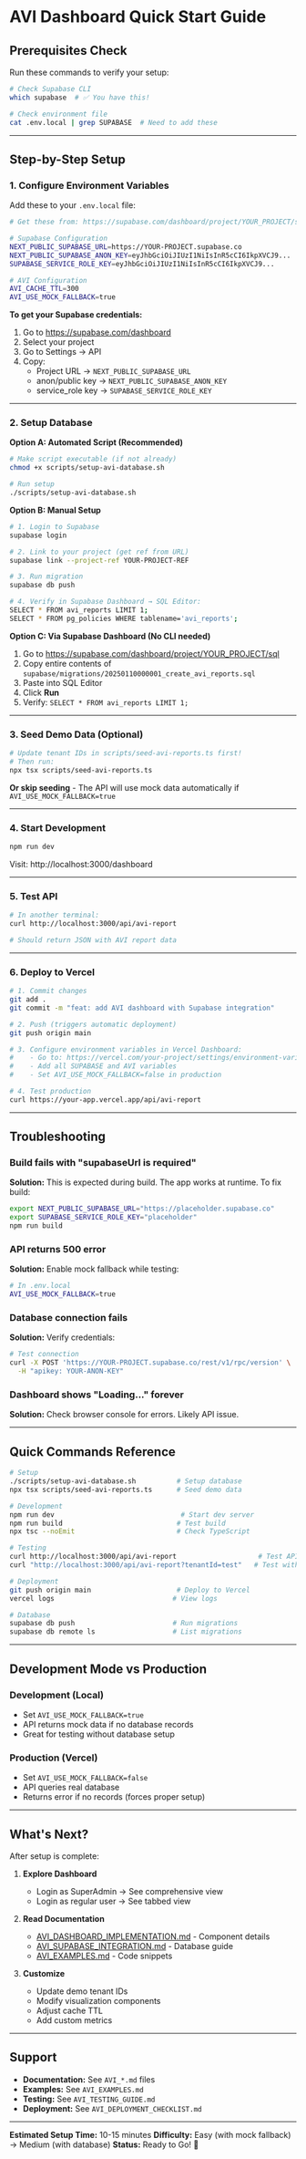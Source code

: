 # AVI Dashboard Quick Start Guide

## Prerequisites Check

Run these commands to verify your setup:

```bash
# Check Supabase CLI
which supabase  # ✅ You have this!

# Check environment file
cat .env.local | grep SUPABASE  # Need to add these
```

---

## Step-by-Step Setup

### 1. Configure Environment Variables

Add these to your `.env.local` file:

```bash
# Get these from: https://supabase.com/dashboard/project/YOUR_PROJECT/settings/api

# Supabase Configuration
NEXT_PUBLIC_SUPABASE_URL=https://YOUR-PROJECT.supabase.co
NEXT_PUBLIC_SUPABASE_ANON_KEY=eyJhbGciOiJIUzI1NiIsInR5cCI6IkpXVCJ9...
SUPABASE_SERVICE_ROLE_KEY=eyJhbGciOiJIUzI1NiIsInR5cCI6IkpXVCJ9...

# AVI Configuration
AVI_CACHE_TTL=300
AVI_USE_MOCK_FALLBACK=true
```

**To get your Supabase credentials:**
1. Go to https://supabase.com/dashboard
2. Select your project
3. Go to Settings → API
4. Copy:
   - Project URL → `NEXT_PUBLIC_SUPABASE_URL`
   - anon/public key → `NEXT_PUBLIC_SUPABASE_ANON_KEY`
   - service_role key → `SUPABASE_SERVICE_ROLE_KEY`

---

### 2. Setup Database

**Option A: Automated Script (Recommended)**

```bash
# Make script executable (if not already)
chmod +x scripts/setup-avi-database.sh

# Run setup
./scripts/setup-avi-database.sh
```

**Option B: Manual Setup**

```bash
# 1. Login to Supabase
supabase login

# 2. Link to your project (get ref from URL)
supabase link --project-ref YOUR-PROJECT-REF

# 3. Run migration
supabase db push

# 4. Verify in Supabase Dashboard → SQL Editor:
SELECT * FROM avi_reports LIMIT 1;
SELECT * FROM pg_policies WHERE tablename='avi_reports';
```

**Option C: Via Supabase Dashboard (No CLI needed)**

1. Go to https://supabase.com/dashboard/project/YOUR_PROJECT/sql
2. Copy entire contents of `supabase/migrations/20250110000001_create_avi_reports.sql`
3. Paste into SQL Editor
4. Click **Run**
5. Verify: `SELECT * FROM avi_reports LIMIT 1;`

---

### 3. Seed Demo Data (Optional)

```bash
# Update tenant IDs in scripts/seed-avi-reports.ts first!
# Then run:
npx tsx scripts/seed-avi-reports.ts
```

**Or skip seeding** - The API will use mock data automatically if `AVI_USE_MOCK_FALLBACK=true`

---

### 4. Start Development

```bash
npm run dev
```

Visit: http://localhost:3000/dashboard

---

### 5. Test API

```bash
# In another terminal:
curl http://localhost:3000/api/avi-report

# Should return JSON with AVI report data
```

---

### 6. Deploy to Vercel

```bash
# 1. Commit changes
git add .
git commit -m "feat: add AVI dashboard with Supabase integration"

# 2. Push (triggers automatic deployment)
git push origin main

# 3. Configure environment variables in Vercel Dashboard:
#    - Go to: https://vercel.com/your-project/settings/environment-variables
#    - Add all SUPABASE and AVI variables
#    - Set AVI_USE_MOCK_FALLBACK=false in production

# 4. Test production
curl https://your-app.vercel.app/api/avi-report
```

---

## Troubleshooting

### Build fails with "supabaseUrl is required"
**Solution:** This is expected during build. The app works at runtime. To fix build:
```bash
export NEXT_PUBLIC_SUPABASE_URL="https://placeholder.supabase.co"
export SUPABASE_SERVICE_ROLE_KEY="placeholder"
npm run build
```

### API returns 500 error
**Solution:** Enable mock fallback while testing:
```bash
# In .env.local
AVI_USE_MOCK_FALLBACK=true
```

### Database connection fails
**Solution:** Verify credentials:
```bash
# Test connection
curl -X POST 'https://YOUR-PROJECT.supabase.co/rest/v1/rpc/version' \
  -H "apikey: YOUR-ANON-KEY"
```

### Dashboard shows "Loading..." forever
**Solution:** Check browser console for errors. Likely API issue.

---

## Quick Commands Reference

```bash
# Setup
./scripts/setup-avi-database.sh          # Setup database
npx tsx scripts/seed-avi-reports.ts      # Seed demo data

# Development
npm run dev                               # Start dev server
npm run build                            # Test build
npx tsc --noEmit                         # Check TypeScript

# Testing
curl http://localhost:3000/api/avi-report                    # Test API
curl "http://localhost:3000/api/avi-report?tenantId=test"   # Test with ID

# Deployment
git push origin main                     # Deploy to Vercel
vercel logs                             # View logs

# Database
supabase db push                        # Run migrations
supabase db remote ls                   # List migrations
```

---

## Development Mode vs Production

### Development (Local)
- Set `AVI_USE_MOCK_FALLBACK=true`
- API returns mock data if no database records
- Great for testing without database setup

### Production (Vercel)
- Set `AVI_USE_MOCK_FALLBACK=false`
- API queries real database
- Returns error if no records (forces proper setup)

---

## What's Next?

After setup is complete:

1. **Explore Dashboard**
   - Login as SuperAdmin → See comprehensive view
   - Login as regular user → See tabbed view

2. **Read Documentation**
   - [AVI_DASHBOARD_IMPLEMENTATION.md](./AVI_DASHBOARD_IMPLEMENTATION.md) - Component details
   - [AVI_SUPABASE_INTEGRATION.md](./AVI_SUPABASE_INTEGRATION.md) - Database guide
   - [AVI_EXAMPLES.md](./AVI_EXAMPLES.md) - Code snippets

3. **Customize**
   - Update demo tenant IDs
   - Modify visualization components
   - Adjust cache TTL
   - Add custom metrics

---

## Support

- **Documentation:** See `AVI_*.md` files
- **Examples:** See `AVI_EXAMPLES.md`
- **Testing:** See `AVI_TESTING_GUIDE.md`
- **Deployment:** See `AVI_DEPLOYMENT_CHECKLIST.md`

---

**Estimated Setup Time:** 10-15 minutes
**Difficulty:** Easy (with mock fallback) → Medium (with database)
**Status:** Ready to Go! 🚀
